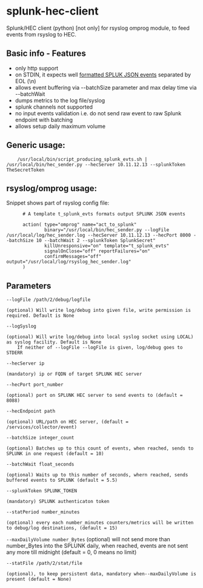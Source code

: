 # splunk-hec-client
Splunk/HEC client (python) [not only] for rsyslog omprog module, to feed events from rsyslog to HEC.

## Basic info - Features
- only http support
- on STDIN, it expects well [formatted SPLUK JSON events](https://docs.splunk.com/Documentation/Splunk/latest/Data/FormateventsforHTTPEventCollector) separated by EOL (\n)
- allows event buffering via --batchSize parameter and max delay time via --batchWait
- dumps metrics to the log file/syslog
- splunk channels not supported
- no input events validation i.e. do not send raw event to raw Splunk endpoint with batching
- allows setup daily maximum volume 

## Generic usage:
```
    /usr/local/bin/script_producing_splunk_evts.sh | /usr/local/bin/hec_sender.py --hecServer 10.11.12.13 --splunkToken TheSecretToken
```

## rsyslog/omprog usage:
Snippet shows part of rsyslog config file:

```
      # A template t_splunk_evts formats output SPLUNK JSON events 

      action( type="omprog" name="act_to_splunk"
              binary="/usr/local/bin/hec_sender.py --logFile /usr/local/log/hec_sender.log --hecServer 10.11.12.13 --hecPort 8000 --batchSize 10 --batchWait 2 --splunkToken SplunkSecret"
              killUnresponsive="on" template="t_splunk_evts"
              signalOnClose="off" reportFailures="on"
              confirmMessages="off" output="/usr/local/log/rsyslog_hec_sender.log"
      )

```

## Parameters
`--logFile /path/2/debug/logfile`

    (optional) Will write log/debug into given file, write permission is required. Default is None

`--logSyslog`

    (optional) Will write log/debug into local syslog socket using LOCAL) as syslog facility. Default is None
        If neither of --logFile --logFile is given, log/debug goes to STDERR

`--hecServer ip`

    (mandatory) ip or FQDN of target SPLUNK HEC server

`--hecPort port_number`

    (optional) port on SPLUNK HEC server to send events to (default = 8088)

`--hecEndpoint path`

    (optional) URL/path on HEC server, (default = /services/collector/event)

`--batchSize integer_count`

    (optional) Batches up to this count of events, when reached, sends to SPLUNK in one request (default = 10)

`--batchWait float_seconds`

    (optional) Waits up to this number of seconds, whern reached, sends buffered events to SPLUNK (default = 5.5) 

`--splunkToken SPLUNK_TOKEN`

    (mandatory) SPLUNK authenticaton token

`--statPeriod number_minutes`

    (optional) every each number_minutes counters/metrics will be written to debug/log destinations, (default = 15)

`--maxDailyVolume number_Bytes`
    (optional) will not send more than number_Bytes into the SPLUNK daily, when reached, events are not sent any more till midnight (default = 0, 0 means no limit)

`--statFile /path/2/stat/file`

    (optional), to keep persistent data, mandatory when--maxDailyVolume is present (default = None)

